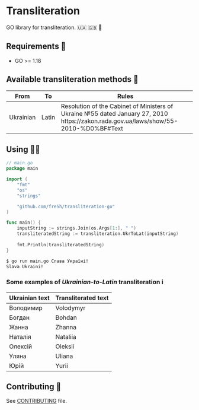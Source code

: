 # Transliteration

GO library for transliteration. 🇺🇦 🇬🇧 🔡

## Requirements 🧐

* GO >= 1.18

## Available transliteration methods 🎁

<table>
    <thead>
        <tr>
            <th>From</th>
            <th>To</th>
            <th>Rules</th>
        </tr>
    </thead>
    <tbody>
        <tr>
            <td>Ukrainian</td>
            <td>Latin</td>
            <td>
                Resolution of the Cabinet of Ministers of Ukraine №55 dated January 27, 2010
                <br />
                https://zakon.rada.gov.ua/laws/show/55-2010-%D0%BF#Text
            </td>
        </tr>
    </tbody>
</table>

## Using 👨‍🎓

```go
// main.go
package main

import (
    "fmt"
    "os"
    "strings"

    "github.com/fre5h/transliteration-go"
)

func main() {
    inputString := strings.Join(os.Args[1:], " ")
    transliteratedString := transliteration.UkrToLat(inputString)
    
    fmt.Println(transliteratedString)
}
```

```bash
$ go run main.go Слава Україні!
Slava Ukraini!
```

### Some examples of *Ukrainian-to-Latin* transliteration ℹ️

<table>
    <thead>
        <tr>
            <th>Ukrainian text</th>
            <th>Transliterated text</th>
        </tr>
    </thead>
    <tbody>
        <tr>
            <td>Володимир</td>
            <td>Volodymyr</td>
        </tr>
        <tr>
            <td>Богдан</td>
            <td>Bohdan</td>
        </tr>
        <tr>
            <td>Жанна</td>
            <td>Zhanna</td>
        </tr>
        <tr>
            <td>Наталія</td>
            <td>Nataliia</td>
        </tr>
        <tr>
            <td>Олексій</td>
            <td>Oleksii</td>
        </tr>
        <tr>
            <td>Уляна</td>
            <td>Uliana</td>
        </tr>
        <tr>
            <td>Юрій</td>
            <td>Yurii</td>
        </tr>
    </tbody>
</table>

## Contributing 🤝

See [CONTRIBUTING](https://github.com/fre5h/transliteration/blob/master/.github/CONTRIBUTING.md) file.
